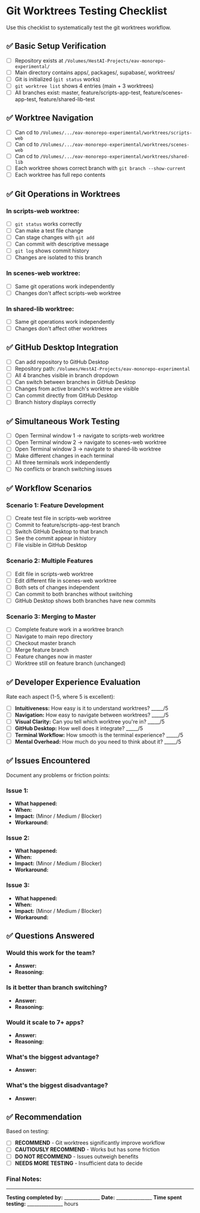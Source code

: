 # Git Worktrees Testing Checklist

Use this checklist to systematically test the git worktrees workflow.

## ✅ Basic Setup Verification

- [ ] Repository exists at `/Volumes/HestAI-Projects/eav-monorepo-experimental/`
- [ ] Main directory contains apps/, packages/, supabase/, worktrees/
- [ ] Git is initialized (`git status` works)
- [ ] `git worktree list` shows 4 entries (main + 3 worktrees)
- [ ] All branches exist: master, feature/scripts-app-test, feature/scenes-app-test, feature/shared-lib-test

## ✅ Worktree Navigation

- [ ] Can cd to `/Volumes/.../eav-monorepo-experimental/worktrees/scripts-web`
- [ ] Can cd to `/Volumes/.../eav-monorepo-experimental/worktrees/scenes-web`
- [ ] Can cd to `/Volumes/.../eav-monorepo-experimental/worktrees/shared-lib`
- [ ] Each worktree shows correct branch with `git branch --show-current`
- [ ] Each worktree has full repo contents

## ✅ Git Operations in Worktrees

### In scripts-web worktree:
- [ ] `git status` works correctly
- [ ] Can make a test file change
- [ ] Can stage changes with `git add`
- [ ] Can commit with descriptive message
- [ ] `git log` shows commit history
- [ ] Changes are isolated to this branch

### In scenes-web worktree:
- [ ] Same git operations work independently
- [ ] Changes don't affect scripts-web worktree

### In shared-lib worktree:
- [ ] Same git operations work independently
- [ ] Changes don't affect other worktrees

## ✅ GitHub Desktop Integration

- [ ] Can add repository to GitHub Desktop
- [ ] Repository path: `/Volumes/HestAI-Projects/eav-monorepo-experimental`
- [ ] All 4 branches visible in branch dropdown
- [ ] Can switch between branches in GitHub Desktop
- [ ] Changes from active branch's worktree are visible
- [ ] Can commit directly from GitHub Desktop
- [ ] Branch history displays correctly

## ✅ Simultaneous Work Testing

- [ ] Open Terminal window 1 → navigate to scripts-web worktree
- [ ] Open Terminal window 2 → navigate to scenes-web worktree
- [ ] Open Terminal window 3 → navigate to shared-lib worktree
- [ ] Make different changes in each terminal
- [ ] All three terminals work independently
- [ ] No conflicts or branch switching issues

## ✅ Workflow Scenarios

### Scenario 1: Feature Development
- [ ] Create test file in scripts-web worktree
- [ ] Commit to feature/scripts-app-test branch
- [ ] Switch GitHub Desktop to that branch
- [ ] See the commit appear in history
- [ ] File visible in GitHub Desktop

### Scenario 2: Multiple Features
- [ ] Edit file in scripts-web worktree
- [ ] Edit different file in scenes-web worktree
- [ ] Both sets of changes independent
- [ ] Can commit to both branches without switching
- [ ] GitHub Desktop shows both branches have new commits

### Scenario 3: Merging to Master
- [ ] Complete feature work in a worktree branch
- [ ] Navigate to main repo directory
- [ ] Checkout master branch
- [ ] Merge feature branch
- [ ] Feature changes now in master
- [ ] Worktree still on feature branch (unchanged)

## ✅ Developer Experience Evaluation

Rate each aspect (1-5, where 5 is excellent):

- [ ] **Intuitiveness:** How easy is it to understand worktrees? _____/5
- [ ] **Navigation:** How easy to navigate between worktrees? _____/5
- [ ] **Visual Clarity:** Can you tell which worktree you're in? _____/5
- [ ] **GitHub Desktop:** How well does it integrate? _____/5
- [ ] **Terminal Workflow:** How smooth is the terminal experience? _____/5
- [ ] **Mental Overhead:** How much do you need to think about it? _____/5

## ✅ Issues Encountered

Document any problems or friction points:

### Issue 1:
- **What happened:**
- **When:**
- **Impact:** (Minor / Medium / Blocker)
- **Workaround:**

### Issue 2:
- **What happened:**
- **When:**
- **Impact:** (Minor / Medium / Blocker)
- **Workaround:**

### Issue 3:
- **What happened:**
- **When:**
- **Impact:** (Minor / Medium / Blocker)
- **Workaround:**

## ✅ Questions Answered

### Would this work for the team?
- **Answer:**
- **Reasoning:**

### Is it better than branch switching?
- **Answer:**
- **Reasoning:**

### Would it scale to 7+ apps?
- **Answer:**
- **Reasoning:**

### What's the biggest advantage?
- **Answer:**

### What's the biggest disadvantage?
- **Answer:**

## ✅ Recommendation

Based on testing:

- [ ] **RECOMMEND** - Git worktrees significantly improve workflow
- [ ] **CAUTIOUSLY RECOMMEND** - Works but has some friction
- [ ] **DO NOT RECOMMEND** - Issues outweigh benefits
- [ ] **NEEDS MORE TESTING** - Insufficient data to decide

### Final Notes:

---

**Testing completed by:** _______________
**Date:** _______________
**Time spent testing:** _______________ hours
